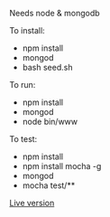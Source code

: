 Needs node & mongodb

To install:

* npm install
* mongod
* bash seed.sh

To run:

* npm install
* mongod
* node bin/www

To test:

* npm install
* npm install mocha -g
* mongod
* mocha test/**

[Live version](https://devdk-hub-api.herokuapp.com/)
